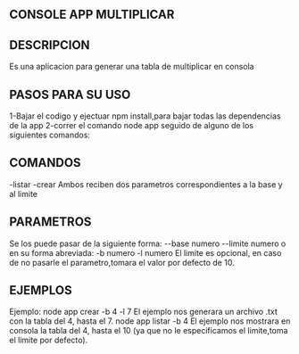 ## CONSOLE APP MULTIPLICAR

## DESCRIPCION
Es una aplicacion para generar una tabla de multiplicar en consola
## PASOS PARA SU USO
1-Bajar el codigo y ejectuar npm install,para bajar todas las dependencias de la app
2-correr el comando node app seguido de alguno de los siguientes comandos:
## COMANDOS
-listar
-crear
Ambos reciben dos parametros correspondientes a la base y al limite
## PARAMETROS
Se los puede pasar de la siguiente forma: --base numero --limite numero
o en su forma abreviada: -b numero -l numero
El limite es opcional, en caso de no pasarle el parametro,tomara el valor por defecto de 10.
## EJEMPLOS
Ejemplo: 
node app crear -b 4 -l 7
El ejemplo nos generara un archivo .txt con la tabla del 4, hasta el 7.
node app listar -b 4 
El ejemplo nos mostrara en consola la tabla del 4, hasta el 10 (ya que no le especificamos el limite,toma el limite por defecto).